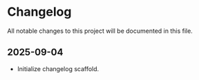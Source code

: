 ﻿# Changelog
All notable changes to this project will be documented in this file.

## 2025-09-04
- Initialize changelog scaffold.
